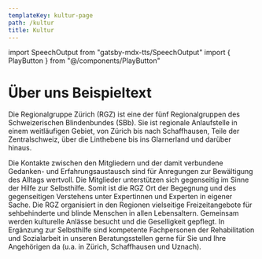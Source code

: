 ```yaml
---
templateKey: kultur-page
path: /kultur
title: Kultur
---
```

import SpeechOutput from "gatsby-mdx-tts/SpeechOutput"
import { PlayButton } from "@/components/PlayButton"

<SpeechOutput id="ueberuns-page-teil1" customPlayButton={PlayButton}>

# Über uns Beispieltext

Die Regionalgruppe Zürich (RGZ) ist eine der fünf Regionalgruppen des Schweizerischen Blindenbundes (SBb). Sie ist regionale Anlaufstelle in einem weitläufigen Gebiet, von Zürich bis nach Schaffhausen, Teile der Zentralschweiz, über die Linthebene bis ins Glarnerland und darüber hinaus. 

Die Kontakte zwischen den Mitgliedern und der damit verbundene Gedanken- und Erfahrungsaustausch sind für Anregungen zur Bewältigung des Alltags wertvoll. Die Mitglieder unterstützen sich gegenseitig im Sinne der Hilfe zur Selbsthilfe. Somit ist die RGZ Ort der Begegnung und des gegenseitigen Verstehens unter Expertinnen und Experten in eigener Sache.
Die RGZ organisiert in den Regionen vielseitige Freizeitangebote für sehbehinderte und blinde Menschen in allen Lebensaltern. Gemeinsam werden kulturelle Anlässe besucht und die Geselligkeit gepflegt.
In Ergänzung zur Selbsthilfe sind kompetente Fachpersonen der Rehabilitation und Sozialarbeit in unseren Beratungsstellen gerne für Sie und Ihre Angehörigen da (u.a. in Zürich, Schaffhausen und Uznach). 

</SpeechOutput>
